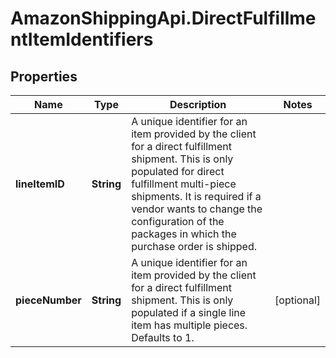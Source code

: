 # AmazonShippingApi.DirectFulfillmentItemIdentifiers

## Properties

Name | Type | Description | Notes
------------ | ------------- | ------------- | -------------
**lineItemID** | **String** | A unique identifier for an item provided by the client for a direct fulfillment shipment. This is only populated for direct fulfillment multi-piece shipments. It is required if a vendor wants to change the configuration of the packages in which the purchase order is shipped. | 
**pieceNumber** | **String** | A unique identifier for an item provided by the client for a direct fulfillment shipment. This is only populated if a single line item has multiple pieces. Defaults to 1. | [optional] 


